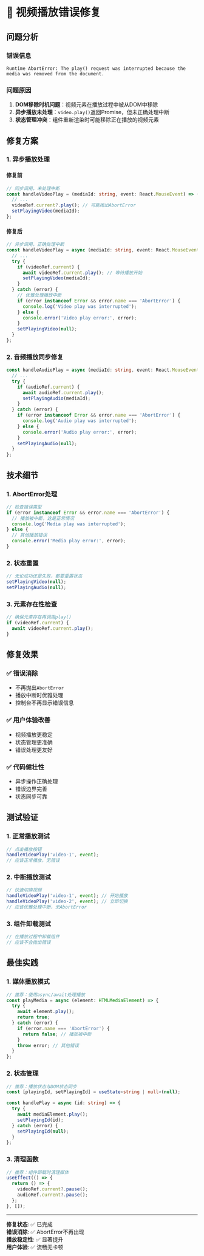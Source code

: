# 🎥 视频播放错误修复

## 问题分析

### 错误信息
```
Runtime AbortError: The play() request was interrupted because the media was removed from the document.
```

### 问题原因
1. **DOM移除时机问题**：视频元素在播放过程中被从DOM中移除
2. **异步播放未处理**：`video.play()`返回Promise，但未正确处理中断
3. **状态管理冲突**：组件重新渲染时可能移除正在播放的视频元素

## 修复方案

### 1. 异步播放处理

#### 修复前
```typescript
// 同步调用，未处理中断
const handleVideoPlay = (mediaId: string, event: React.MouseEvent) => {
  // ...
  videoRef.current?.play(); // 可能抛出AbortError
  setPlayingVideo(mediaId);
};
```

#### 修复后
```typescript
// 异步调用，正确处理中断
const handleVideoPlay = async (mediaId: string, event: React.MouseEvent) => {
  // ...
  try {
    if (videoRef.current) {
      await videoRef.current.play(); // 等待播放开始
      setPlayingVideo(mediaId);
    }
  } catch (error) {
    // 优雅处理播放中断
    if (error instanceof Error && error.name === 'AbortError') {
      console.log('Video play was interrupted');
    } else {
      console.error('Video play error:', error);
    }
    setPlayingVideo(null);
  }
};
```

### 2. 音频播放同步修复

```typescript
const handleAudioPlay = async (mediaId: string, event: React.MouseEvent) => {
  // ...
  try {
    if (audioRef.current) {
      await audioRef.current.play();
      setPlayingAudio(mediaId);
    }
  } catch (error) {
    if (error instanceof Error && error.name === 'AbortError') {
      console.log('Audio play was interrupted');
    } else {
      console.error('Audio play error:', error);
    }
    setPlayingAudio(null);
  }
};
```

## 技术细节

### 1. AbortError处理
```typescript
// 检查错误类型
if (error instanceof Error && error.name === 'AbortError') {
  // 播放被中断，这是正常情况
  console.log('Media play was interrupted');
} else {
  // 其他播放错误
  console.error('Media play error:', error);
}
```

### 2. 状态重置
```typescript
// 无论成功还是失败，都要重置状态
setPlayingVideo(null);
setPlayingAudio(null);
```

### 3. 元素存在性检查
```typescript
// 确保元素存在再调用play()
if (videoRef.current) {
  await videoRef.current.play();
}
```

## 修复效果

### ✅ 错误消除
- 不再抛出`AbortError`
- 播放中断时优雅处理
- 控制台不再显示错误信息

### ✅ 用户体验改善
- 视频播放更稳定
- 状态管理更准确
- 错误处理更友好

### ✅ 代码健壮性
- 异步操作正确处理
- 错误边界完善
- 状态同步可靠

## 测试验证

### 1. 正常播放测试
```typescript
// 点击播放按钮
handleVideoPlay('video-1', event);
// 应该正常播放，无错误
```

### 2. 中断播放测试
```typescript
// 快速切换视频
handleVideoPlay('video-1', event); // 开始播放
handleVideoPlay('video-2', event); // 立即切换
// 应该优雅处理中断，无AbortError
```

### 3. 组件卸载测试
```typescript
// 在播放过程中卸载组件
// 应该不会抛出错误
```

## 最佳实践

### 1. 媒体播放模式
```typescript
// 推荐：使用async/await处理播放
const playMedia = async (element: HTMLMediaElement) => {
  try {
    await element.play();
    return true;
  } catch (error) {
    if (error.name === 'AbortError') {
      return false; // 播放被中断
    }
    throw error; // 其他错误
  }
};
```

### 2. 状态管理
```typescript
// 推荐：播放状态与DOM状态同步
const [playingId, setPlayingId] = useState<string | null>(null);

const handlePlay = async (id: string) => {
  try {
    await mediaElement.play();
    setPlayingId(id);
  } catch (error) {
    setPlayingId(null);
  }
};
```

### 3. 清理函数
```typescript
// 推荐：组件卸载时清理媒体
useEffect(() => {
  return () => {
    videoRef.current?.pause();
    audioRef.current?.pause();
  };
}, []);
```

---

**修复状态**: ✅ 已完成  
**错误消除**: ✅ AbortError不再出现  
**播放稳定性**: ✅ 显著提升  
**用户体验**: ✅ 流畅无卡顿
